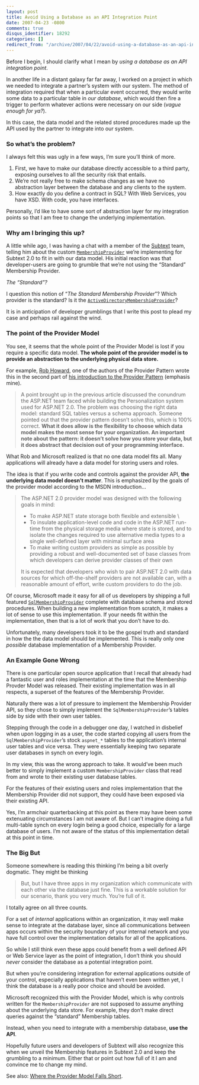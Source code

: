 ```yaml
---
layout: post
title: Avoid Using a Database as an API Integration Point
date: 2007-04-23 -0800
comments: true
disqus_identifier: 18292
categories: []
redirect_from: "/archive/2007/04/22/avoid-using-a-database-as-an-api-integration-point.aspx/"
---
```


Before I begin, I should clarify what I mean by *using a database as an
API integration point*.

In another life in a distant galaxy far far away, I worked on a project
in which we needed to integrate a partner’s system with our system. The
method of integration required that when a particular event occurred,
they would write some data to a particular table in *our database*,
which would then fire a trigger to perform whatever actions were
necessary on our side (*vague enough for ya?*).

In this case, the data model and the related stored procedures made up
the API used by the partner to integrate into our system.

### So what’s the problem?

I always felt this was ugly in a few ways, I’m sure you’ll think of
more.

1.  First, we have to make our database directly accessible to a third
    party, exposing ourselves to all the security risk that entails.
2.  We’re not really free to make schema changes as we have no
    abstraction layer between the database and any clients to the
    system.
3.  How exactly do you define a contract in SQL? With Web Services, you
    have XSD. With code, you have interfaces.

Personally, I’d like to have some sort of abstraction layer for my
integration points so that I am free to change the underlying
implementation.

### Why am I bringing this up?

A little while ago, I was having a chat with a member of the
[Subtext](http://subtextproject.com/ "Subtext Project Website") team,
telling him about the custom
[`MembershipProvider`](http://msdn2.microsoft.com/en-us/library/system.web.security.membershipprovider.aspx "MembershipProvider on MSDN")
we’re implementing for Subtext 2.0 to fit in with our data model. His
initial reaction was that developer-users are going to grumble that
we’re not using the “Standard” Membership Provider.

*The “Standard”?*

I question this notion of “*The Standard Membership Provider*”? Which
provider is the standard? Is it the
[`ActiveDirectoryMembershipProvider`](http://msdn2.microsoft.com/en-us/library/system.web.security.activedirectorymembershipprovider.aspx "Membership Provider for the Active Directory on MSDN")?

It is in anticipation of developer grumblings that I write this post to
plead my case and perhaps rail against the wind.

### The point of the Provider Model

You see, it seems that the whole point of the Provider Model is lost if
you require a specific data model. **The whole point of the provider
model is to provide an abstraction to the underlying physical data
store.**

For example, [Rob
Howard](http://weblogs.asp.net/rhoward/ "Rob Howard’s Blog"), one of the
authors of the Provider Pattern wrote this in the second part of [his
introduction to the Provider
Pattern](http://msdn2.microsoft.com/en-us/library/ms972370.aspx "Provider Design Pattern, Part 2")
(emphasis mine).

> A point brought up in the previous article discussed the conundrum the
> ASP.NET team faced while building the Personalization system used for
> ASP.NET 2.0. The problem was choosing the right data model: standard
> SQL tables versus a schema approach. Someone pointed out that the
> provider pattern doesn’t solve this, which is 100% correct. **What it
> does allow is the flexibility to choose which data model makes the
> most sense for your organization. An important note about the pattern:
> it doesn’t solve how you store your data, but it does abstract that
> decision out of your programming interface.**

What Rob and Microsoft realized is that no one data model fits all. Many
applications will already have a data model for storing users and roles.

The idea is that if you write code and controls against the provider
API, **the underlying data model doesn’t matter**. This is emphasized by
the goals of the provider model according to the MSDN introduction...

> The ASP.NET 2.0 provider model was designed with the following goals
> in mind:
>
> -   To make ASP.NET state storage both flexible and extensible \
> -   To insulate application-level code and code in the ASP.NET
>     run-time from the physical storage media where state is stored,
>     and to isolate the changes required to use alternative media types
>     to a single well-defined layer with minimal surface area
> -   To make writing custom providers as simple as possible by
>     providing a robust and well-documented set of base classes from
>     which developers can derive provider classes of their own
>
> It is expected that developers who wish to pair ASP.NET 2.0 with data
> sources for which off-the-shelf providers are not available can, with
> a reasonable amount of effort, write custom providers to do the job.

Of course, Microsoft made it easy for all of us developers by shipping a
full featured
[`SqlMembershipProvider`](http://msdn2.microsoft.com/en-us/library/system.web.security.sqlmembershipprovider.aspx "Sql Membership Provider on MSDN")
complete with database schema and stored procedures. When building a new
implementation from scratch, it makes a lot of sense to use this
implementation. If your needs fit within the implementation, then that
is a lot of work that you don’t have to do.

Unfortunately, many developers took it to be the gospel truth and
standard in how the the data model should be implemented. This is really
only one *possible* database implementation of a Membership Provider.

### An Example Gone Wrong

There is one particular open source application that I recall that
already had a fantastic user and roles implementation at the time that
the Membership Provder Model was released. Their existing implementation
was in all respects, a superset of the features of the Membership
Provider.

Naturally there was a lot of pressure to implement the Membership
Provider API, so they chose to simply implement the
`SqlMembershipProvider`’s tables side by side with their own user
tables.

Stepping through the code in a debugger one day, I watched in disbelief
when upon logging in as a user, the code started copying all users from
the `SqlMembershipProvider`’s stock `aspnet_*` tables to the
application’s internal user tables and vice versa. They were essentially
keeping two separate user databases in synch on every login.

In my view, this was the wrong approach to take. It would’ve been much
better to simply implement a custom `MembershipProvider` class that read
from and wrote to their existing user database tables.

For the features of their existing users and roles implementation that
the Membership Provider did not support, they could have been exposed
via their existing API.

Yes, I’m armchair quarterbacking at this point as there may have been
some extenuating circumstances I am not aware of. But I can’t imagine
doing a full multi-table synch on every login being a good choice,
especially for a large database of users. I’m not aware of the status of
this implementation detail at this point in time.

### The Big But

Someone somewhere is reading this thinking I’m being a bit overly
dogmatic. They might be thinking

> But, but I have three apps in my organization which communicate with
> each other via the database just fine. This is a workable solution for
> our scenario, thank you very much. You’re full of it.

I totally agree on all three counts.

For a set of *internal* applications within an organization, it may well
make sense to integrate at the database layer, since all communications
between apps occurs within the security boundary of your internal
network and you have full control over the implementation details for
all of the applications.

So while I still think even these apps could benefit from a well defined
API or Web Service layer as the point of integration, I don’t think you
should *never* consider the database as a potential integration point.

But when you’re considering integration for external applications
outside of your control, especially applications that haven’t even been
written yet, I think the database is a really poor choice and should be
avoided.

Microsoft recognized this with the Provider Model, which is why controls
written for the `MembershipProvider` are not supposed to assume anything
about the underlying data store. For example, they don’t make direct
queries against the “standard” Membership tables.

Instead, when you need to integrate with a membership database, **use
the API**.

Hopefully future users and developers of Subtext will also recognize
this when we unveil the Membership features in Subtext 2.0 and keep the
grumbling to a minimum. Either that or point out how full of it I am and
convince me to change my mind.

See also: [Where the Provider Model Falls
Short](https://haacked.com/archive/2005/11/01/wheretheprovidermodelfallsshort.aspx "Another post on the Provider Pattern").


